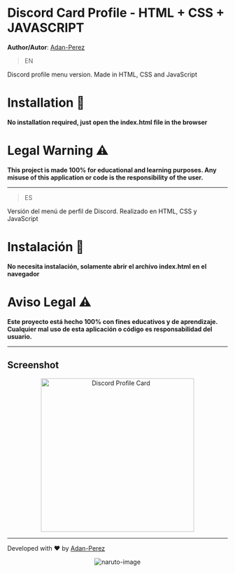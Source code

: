 # Discord Card Profile - HTML + CSS + JAVASCRIPT
**Author/Autor**: [Adan-Perez](https://github.com/Adan-Perez)

> EN

Discord profile menu version. Made in HTML, CSS and JavaScript

# Installation 🚀

**No installation required, just open the index.html file in the browser**

# Legal Warning ⚠

**This project is made 100% for educational and learning purposes. Any misuse of this application or code is the responsibility of the user.**

---

> ES

Versión del menú de perfil de Discord. Realizado en HTML, CSS y JavaScript

# Instalación 🚀

**No necesita instalación, solamente abrir el archivo index.html en el navegador**

# Aviso Legal ⚠

**Este proyecto está hecho 100% con fines educativos y de aprendizaje. Cualquier mal uso de esta aplicación o código es responsabilidad del usuario.**

---
## Screenshot
<div align="center">
    <img src="https://i.imgur.com/IE7PSym.png" width="350px" alt="Discord Profile Card ">
</div>

---

Developed with ❤ by [Adan-Perez](https://github.com/Adan-Perez)

<p align="center" 
    style="width: 100%; height: 100%;"
>
  <img src="https://storage.googleapis.com/sticker-prod/Wren242GEdiHYWm6ZGJp/5.png" alt="naruto-image">
</p>

